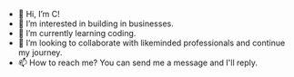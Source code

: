 - 👋 Hi, I’m C!
- 👀 I’m interested in building in businesses.
- 🌱 I’m currently learning coding.
- 💞️ I’m looking to collaborate with likeminded professionals and continue my journey.
- 📫 How to reach me? You can send me a message and I'll reply.

<!---
cdsutton23/cdsutton23 is a ✨ special ✨ repository because its `README.md` (this file) appears on your GitHub profile.
You can click the Preview link to take a look at your changes.
--->
